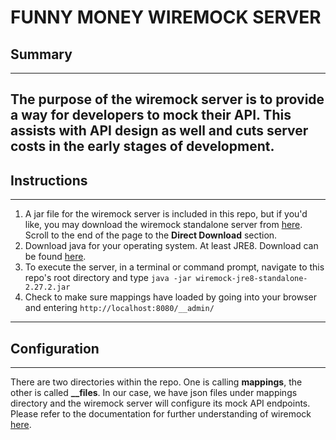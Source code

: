 # FUNNY MONEY WIREMOCK SERVER

## Summary

---
The purpose of the wiremock server is to provide a way for developers to mock their API. This assists with API design as well and cuts server costs in the early stages of development.
---

## Instructions
---
1. A jar file for the wiremock server is included in this repo, but if you'd like, you may download the wiremock standalone server from <a href="http://wiremock.org/docs/download-and-installation/">here</a>. Scroll to the end of the page to the <strong>Direct Download</strong> section.
2. Download java for your operating system. At least JRE8. Download can be found <a href="https://www.oracle.com/java/technologies/javase-jre8-downloads.html">here</a>.
3. To execute the server, in a terminal or command prompt, navigate to this repo's root directory and type `java -jar wiremock-jre8-standalone-2.27.2.jar`
4. Check to make sure mappings have loaded by going into your browser and entering `http://localhost:8080/__admin/`
---

## Configuration
---
There are two directories within the repo. One is calling <strong>mappings</strong>, the other is called <strong>__files</strong>. In our case, we have json files under mappings directory and the wiremock server will configure its mock API endpoints. Please refer to the documentation for further understanding of wiremock <a href="http://wiremock.org/docs/">here</a>.
